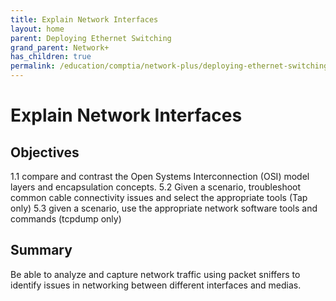 ```yaml
---
title: Explain Network Interfaces
layout: home
parent: Deploying Ethernet Switching
grand_parent: Network+
has_children: true
permalink: /education/comptia/network-plus/deploying-ethernet-switching/explain-network-interfaces/
---
```


# Explain Network Interfaces

## Objectives

1.1 compare and contrast the Open Systems Interconnection (OSI) model layers and encapsulation concepts.
5.2 Given a scenario, troubleshoot common cable connectivity issues and select the appropriate tools (Tap only)
5.3 given a scenario, use the appropriate network software tools and commands (tcpdump only)

## Summary

Be able to analyze and capture network traffic using packet sniffers to identify issues in networking between different interfaces and medias.
